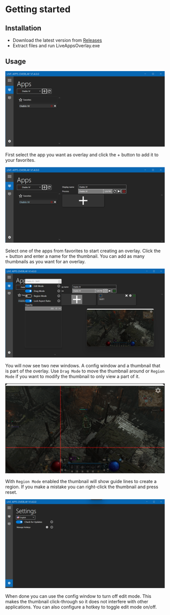 # Getting started

## Installation

- Download the latest version from [Releases](https://github.com/josdemmers/LiveAppsOverlay/releases)
- Extract files and run LiveAppsOverlay.exe

## Usage

![Usage-1](https://raw.githubusercontent.com/josdemmers/LiveAppsOverlay/refs/heads/master/readme/readme-001.png)

First select the app you want as overlay and click the + button to add it to your favorites.

![Usage-2](https://raw.githubusercontent.com/josdemmers/LiveAppsOverlay/refs/heads/master/readme/readme-002.png)

Select one of the apps from favorites to start creating an overlay. Click the + button and enter a name for the thumbnail. You can add as many thumbnails as you want for an overlay.

![Usage-3](https://raw.githubusercontent.com/josdemmers/LiveAppsOverlay/refs/heads/master/readme/readme-003.png)

You will now see two new windows. A config window and a thumbnail that is part of the overlay.
Use `Drag Mode` to move the thumbnail around or `Region Mode` if you want to modify the thumbnail to only view a part of it.

![Usage-4](https://raw.githubusercontent.com/josdemmers/LiveAppsOverlay/refs/heads/master/readme/readme-004.png)

With `Region Mode` enabled the thumbnail will show guide lines to create a region. If you make a mistake you can right-click the thumbnail and press reset.

![Usage-5](https://raw.githubusercontent.com/josdemmers/LiveAppsOverlay/refs/heads/master/readme/readme-005.png)

When done you can use the config window to turn off edit mode. This makes the thumbnail click-through so it does not interfere with other applications. You can also configure a hotkey to toggle edit mode on/off.
